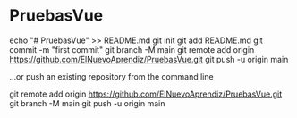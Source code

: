 # PruebasVue

echo "# PruebasVue" >> README.md
git init
git add README.md
git commit -m "first commit"
git branch -M main
git remote add origin https://github.com/ElNuevoAprendiz/PruebasVue.git
git push -u origin main

…or push an existing repository from the command line

git remote add origin https://github.com/ElNuevoAprendiz/PruebasVue.git
git branch -M main
git push -u origin main
